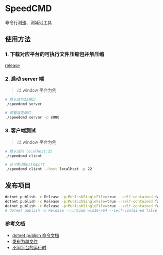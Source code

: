# SpeedCMD

命令行测速、测延迟工具

## 使用方法

### 1. 下载对应平台的可执行文件压缩包并解压缩

[release](https://github.com/langitu/SpeedCMD.git)

### 2. 启动 server 端

> 以 window 平台为例

```sh
# 默认监听22端口
./speedcmd server

# 或者指定端口
./speedcmd server -p 8080
```

### 3. 客户端测试

> 以 window 平台为例

```sh
# 默认访问 localhost:22
./speedcmd client

# 也可修改host和port
./speedcmd client --host localhost -p 22
```

## 发布项目

```sh
dotnet publish -c Release -p:PublishSingleFile=true --self-contained false -a x64 --os win
dotnet publish -c Release -p:PublishSingleFile=true --self-contained false -a x64 --os win10
dotnet publish -c Release -p:PublishSingleFile=true --self-contained false -a arm64 --os linux
# dotnet publish -c Release --runtime win10-x64 --self-contained false -p:PublishSingleFile=true
```

### 参考文档

- [dotnet publish 命令文档](https://learn.microsoft.com/zh-cn/dotnet/core/tools/dotnet-publish)
- [发布为单文件](https://learn.microsoft.com/en-us/dotnet/core/deploying/single-file/overview?tabs=cli)
- [不同平台的运行时](https://learn.microsoft.com/zh-cn/dotnet/core/rid-catalog)
